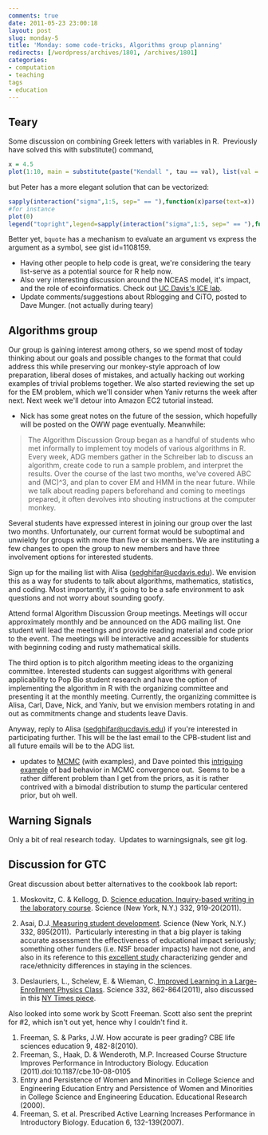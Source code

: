 ```yaml
---
comments: true
date: 2011-05-23 23:00:18
layout: post
slug: monday-5
title: 'Monday: some code-tricks, Algorithms group planning'
redirects: [/wordpress/archives/1801, /archives/1801]
categories:
- computation
- teaching
tags
- education
---
```


## Teary

Some discussion on combining Greek letters with variables in R.  Previously have solved this with substitute() command,

```r
x = 4.5
plot(1:10, main = substitute(paste("Kendall ", tau == val), list(val = x[1])))
```

but Peter has a more elegant solution that can be vectorized:


```r
sapply(interaction("sigma",1:5, sep=" == "),function(x)parse(text=x))
#for instance
plot(0)
legend("topright",legend=sapply(interaction("sigma",1:5, sep=" == "),function(x)parse(text=x)),lty=2)
```

Better yet, `bquote` has a mechanism to evaluate an argument vs express the argument as a symbol, see gist id=1108159.  
	
* Having other people to help code is great, we're considering the teary list-serve as a potential source for R help now.
* Also very interesting discussion around the NCEAS model, it's impact, and the role of ecoinformatics. Check out [UC Davis's ICE lab](http://ice.ucdavis.edu/).
* Update comments/suggestions about Rblogging and CiTO, posted to Dave Munger. (not actually during teary)


## Algorithms group

Our group is gaining interest among others, so we spend most of today thinking about our goals and possible changes to the format that could address this while preserving our monkey-style approach of low preparation, liberal doses of mistakes, and actually hacking out working examples of trivial problems together. We also started reviewing the set up for the EM problem, which we'll consider when Yaniv returns the week after next. Next week we'll detour into Amazon EC2 tutorial instead.


* Nick has some great notes on the future of the session, which hopefully will be posted on the OWW page eventually. Meanwhile:

> The Algorithm Discussion Group began as a handful of students who met informally to implement toy models of various algorithms in R. Every week, ADG members gather in the Schreiber lab to discuss an algorithm, create code to run a sample problem, and interpret the results. Over the course of the last two months, we've covered ABC and (MC)^3, and plan to cover EM and HMM in the near future. While we talk about reading papers beforehand and coming to meetings prepared, it often devolves into shouting instructions at the computer monkey.

Several students have expressed interest in joining our group over the last two months. Unfortunately, our current format would be suboptimal and unwieldy for groups with more than five or six members. We are instituting a few changes to open the group to new members and have three involvement options for interested students.

Sign up for the mailing list with Alisa ([sedghifar@ucdavis.edu](mailto:sedghifar@ucdavis.edu)). We envision this as a way for students to talk about algorithms, mathematics, statistics, and coding. Most importantly, it's going to be a safe environment to ask questions and not worry about sounding goofy.

Attend formal Algorithm Discussion Group meetings. Meetings will occur approximately monthly and be announced on the ADG mailing list. One student will lead the meetings and provide reading material and code prior to the event. The meetings will be interactive and accessible for students with beginning coding and rusty mathematical skills.

The third option is to pitch algorithm meeting ideas to the organizing committee. Interested students can suggest algorithms with general applicability to Pop Bio student research and have the option of implementing the algorithm in R with the organizing committee and presenting it at the monthly meeting. Currently, the organizing committee is Alisa, Carl, Dave, Nick, and Yaniv, but we envision members rotating in and out as commitments change and students leave Davis.

Anyway, reply to Alisa ([sedghifar@ucdavis.edu](mailto:sedghifar@ucdavis.edu)) if you're interested in participating further. This will be the last email to the CPB-student list and all future emails will be to the ADG list.

	
* updates to [MCMC](http://www.carlboettiger.info/archives/1736) (with examples), and Dave pointed this [intriguing example](http://cscs.umich.edu/~crshalizi/weblog/606.html) of bad behavior in MCMC convergence out.  Seems to be a rather different problem than I get from the priors, as it is rather contrived with a bimodal distribution to stump the particular centered prior, but oh well.




## Warning Signals


Only a bit of real research today.  Updates to warningsignals, see git log.


## Discussion for GTC


Great discussion about better alternatives to the cookbook lab report:
1. Moskovitz, C. & Kellogg, D. [Science education. Inquiry-based writing in the laboratory course](http://dx.doi.org/10.1126/science.1200353). Science (New York, N.Y.) 332, 919-20(2011).

2. Asai, D.J.[ Measuring student development](http://dx.doi.org/10.1126/science.1207680). Science (New York, N.Y.) 332, 895(2011).  Particularly interesting in that a big player is taking accurate assessment the effectiveness of educational impact seriously; something other funders (i.e. NSF broader impacts) have not done, and also in its reference to this [excellent study](http://nces.ed.gov/pubsearch/pubsinfo.asp?pubid=2000601) characterizing gender and race/ethnicity differences in staying in the sciences.

3. Deslauriers, L., Schelew, E. & Wieman, C.[ Improved Learning in a Large-Enrollment Physics Class](http://dx.doi.org/10.1126/science.1201783). Science 332, 862-864(2011), also discussed in this [NY Times piece](http://www.nytimes.com/2011/05/13/science/13teach.html?_r=2).

Also looked into some work by Scott Freeman. Scott also sent the preprint for #2, which isn't out yet, hence why I couldn't find it.

	
1. Freeman, S. & Parks, J.W. How accurate is peer grading? CBE life sciences education 9, 482-8(2010).
2. Freeman, S., Haak, D. & Wenderoth, M.P. Increased Course Structure Improves Performance in Introductory Biology. Education (2011).doi:10.1187/cbe.10-08-0105
3. Entry and Persistence of Women and Minorities in College Science and Engineering Education Entry and Persistence of Women and Minorities in College Science and Engineering Education. Educational Research (2000).
4. Freeman, S. et al. Prescribed Active Learning Increases Performance in Introductory Biology. Education 6, 132-139(2007).


